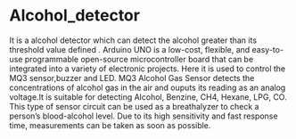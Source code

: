 # Alcohol_detector

It is a alcohol detector which can detect the alcohol greater than its threshold value defined .
Arduino UNO is a low-cost, flexible, and easy-to-use programmable open-source microcontroller board that can be integrated into a variety of electronic projects. 
Here it is used to control the MQ3 sensor,buzzer and LED.
MQ3 Alcohol Gas Sensor detects the concentrations of alcohol gas in the air and ouputs its reading as an analog voltage.It is suitable for detecting Alcohol, Benzine, CH4, Hexane, LPG, CO.
This type of sensor circuit can be used as a breathalyzer to check a person’s blood-alcohol level.
Due to its high sensitivity and fast response time, measurements can be taken as soon as possible.
